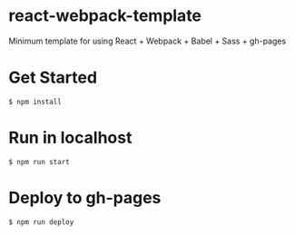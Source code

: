 # react-webpack-template
Minimum template for using React + Webpack + Babel + Sass + gh-pages

# Get Started

```
$ npm install
```

# Run in localhost

```
$ npm run start
```

# Deploy to gh-pages

```
$ npm run deploy
```